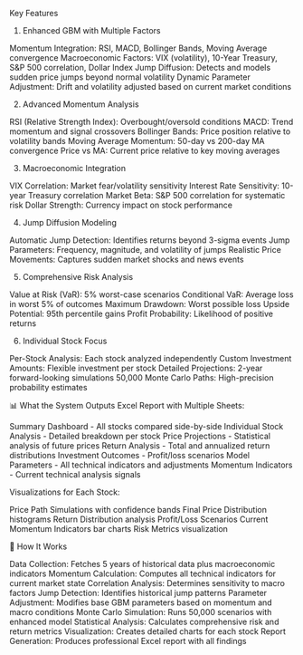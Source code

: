 Key Features
1. Enhanced GBM with Multiple Factors

Momentum Integration: RSI, MACD, Bollinger Bands, Moving Average convergence
Macroeconomic Factors: VIX (volatility), 10-Year Treasury, S&P 500 correlation, Dollar Index
Jump Diffusion: Detects and models sudden price jumps beyond normal volatility
Dynamic Parameter Adjustment: Drift and volatility adjusted based on current market conditions

2. Advanced Momentum Analysis

RSI (Relative Strength Index): Overbought/oversold conditions
MACD: Trend momentum and signal crossovers
Bollinger Bands: Price position relative to volatility bands
Moving Average Momentum: 50-day vs 200-day MA convergence
Price vs MA: Current price relative to key moving averages

3. Macroeconomic Integration

VIX Correlation: Market fear/volatility sensitivity
Interest Rate Sensitivity: 10-year Treasury correlation
Market Beta: S&P 500 correlation for systematic risk
Dollar Strength: Currency impact on stock performance

4. Jump Diffusion Modeling

Automatic Jump Detection: Identifies returns beyond 3-sigma events
Jump Parameters: Frequency, magnitude, and volatility of jumps
Realistic Price Movements: Captures sudden market shocks and news events

5. Comprehensive Risk Analysis

Value at Risk (VaR): 5% worst-case scenarios
Conditional VaR: Average loss in worst 5% of outcomes
Maximum Drawdown: Worst possible loss
Upside Potential: 95th percentile gains
Profit Probability: Likelihood of positive returns

6. Individual Stock Focus

Per-Stock Analysis: Each stock analyzed independently
Custom Investment Amounts: Flexible investment per stock
Detailed Projections: 2-year forward-looking simulations
50,000 Monte Carlo Paths: High-precision probability estimates

📊 What the System Outputs
Excel Report with Multiple Sheets:

Summary Dashboard - All stocks compared side-by-side
Individual Stock Analysis - Detailed breakdown per stock
Price Projections - Statistical analysis of future prices
Return Analysis - Total and annualized return distributions
Investment Outcomes - Profit/loss scenarios
Model Parameters - All technical indicators and adjustments
Momentum Indicators - Current technical analysis signals

Visualizations for Each Stock:

Price Path Simulations with confidence bands
Final Price Distribution histograms
Return Distribution analysis
Profit/Loss Scenarios
Current Momentum Indicators bar charts
Risk Metrics visualization

🎯 How It Works

Data Collection: Fetches 5 years of historical data plus macroeconomic indicators
Momentum Calculation: Computes all technical indicators for current market state
Correlation Analysis: Determines sensitivity to macro factors
Jump Detection: Identifies historical jump patterns
Parameter Adjustment: Modifies base GBM parameters based on momentum and macro conditions
Monte Carlo Simulation: Runs 50,000 scenarios with enhanced model
Statistical Analysis: Calculates comprehensive risk and return metrics
Visualization: Creates detailed charts for each stock
Report Generation: Produces professional Excel report with all findings
